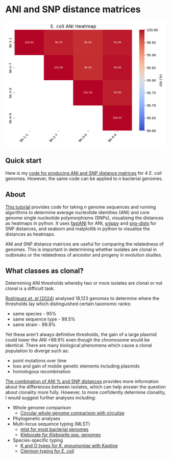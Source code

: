 # ANI and SNP distance matrices

![Example Plot](figures/Ecoli_example_ANI_matrix.png)

## Quick start

Here is my [code for producing ANI and SNP distance matrices](https://rngoodman.github.io/ANI-and-SNP-distances/ANI_and_SNP_distance_matrices.html) for 4 *E. coli* genomes. However, the same code can be applied to *n* bacterial genomes. 

## About

[This tutorial](https://rngoodman.github.io/ANI-and-SNP-distances/ANI_and_SNP_distance_matrices.html) provides code for taking *n* genome sequences and running algorithms to determine average nucleotide identities (ANI) and core genome single nucleotide polymorphisms (SNPs), visualising the distances as heatmaps in python. It uses [fastANI](https://github.com/ParBLiSS/FastANI?tab=readme-ov-file) for ANI, [snippy](https://github.com/tseemann/snippy) and [snp-dists](https://github.com/tseemann/snp-dists) for SNP distances, and seaborn and matplotlib in python to visualise the distances as heatmaps.

ANI and SNP distance matrices are useful for comparing the relatedness of genomes. This is important in determining whether isolates are clonal in outbreaks or the relatedness of ancestor and progeny in evolution studies.

## What classes as clonal?

Determining ANI thresholds whereby two or more isolates are clonal or not clonal is a difficult task. 

[Rodriguez *et. al* (2024)](https://doi.org/10.1128/mbio.02696-23) analysed 18,123 genomes to determine where the thresholds lay which distinguished certain taxonomic ranks:

* same species - 95%
* same sequence type - 99.5%
* same strain - 99.9%

Yet these aren't always definitive thresholds, the gain of a large plasmid could lower the ANI <99.9% even though the chromosome would be identical. There are many biological phenomena which cause a clonal population to diverge such as:

* point mutations over time
* loss and gain of mobile genetic elements including plasmids
* homologous recombination

[The combination of ANI % and SNP distances](https://rngoodman.github.io/ANI-and-SNP-distances/ANI_and_SNP_distance_matrices.html) provides more information about the differences between isolates, which can help answer the question about clonality more fully. However, to more confidently determine clonality, I would suggest further analyses including:

* Whole genome comparison
  + [Circular whole genome comparison with circulise](https://rngoodman.github.io/circular-genome-comparisons/circular_genome_comparisons.html)
* Phylogenetic analyses
* Multi-locus sequence typing (MLST)
  + [mlst for most bacterial genomes](https://github.com/tseemann/mlst)
  + [Kleborate for *Klebsiella* spp. genomes](https://github.com/klebgenomics/Kleborate)
* Species-specific typing
  + [K and O types for *K. pneumoniae* with Kaptive](https://github.com/klebgenomics/Kaptive)
  + [Clermon typing for *E. coli*](https://github.com/iame-researchCenter/ClermonTyping)
